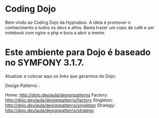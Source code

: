 Coding Dojo
========================

Bem vindo ao Coding Dojo da Hypnobox. A ideia é promover o conhecimento a todos os devs e afins.
Basta trazer um copo de café e um notebook com nginx e php e bora a abrir a mente.

Este ambiente para Dojo é baseado no SYMFONY 3.1.7.
====================================================

Atualizar e colocar aqui os links que gerarmos do Dojo:

Design Patterns : 

Home: http://dojo.dev/aula/designpatterns
Factory: http://dojo.dev/aula/designpatterns/factory
Singleton: http://dojo.dev/aula/designpatterns/singleton
Strategy: http://dojo.dev/aula/designpatterns/strategy